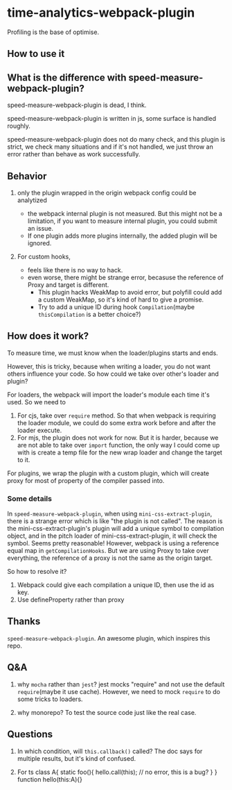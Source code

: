 # time-analytics-webpack-plugin
Profiling is the base of optimise.

## How to use it

## What is the difference with speed-measure-webpack-plugin?
speed-measure-webpack-plugin is dead, I think.

speed-measure-webpack-plugin is written in js, some surface is handled roughly.

speed-measure-webpack-plugin does not do many check, and this plugin is strict, we check many situations and if it's not handled, we just throw an error rather than behave as work successfully.

## Behavior
1. only the plugin wrapped in the origin webpack config could be analytized
    - the webpack internal plugin is not measured. But this might not be a limitation, if you want to measure internal plugin, you could submit an issue.
    - If one plugin adds more plugins internally, the added plugin will be ignored.

2. For custom hooks, 
    - feels like there is no way to hack.
    - even worse, there might be strange error, becasuse the reference of Proxy and target is different.
        - This plugin hacks WeakMap to avoid error, but polyfill could add a custom WeakMap, so it's kind of hard to give a promise.
        - Try to add a unique ID during hook `Compilation`(maybe `thisCompilation` is a better choice?)

## How does it work?
To measure time, we must know when the loader/plugins starts and ends.

However, this is tricky, because when writing a loader, you do not want others influence your code. So how could we take over other's loader and plugin?

For loaders, the webpack will import the loader's module each time it's used. So we need to 
1. For cjs, take over `require` method. So that when webpack is requiring the loader module, we could do some extra work before and after the loader execute.
2. For mjs, the plugin does not work for now. But it is harder, because we are not able to take over `import` function, the only way I could come up with is create a temp file for the new wrap loader and change the target to it.

For plugins, we wrap the plugin with a custom plugin, which will create proxy for most of property of the compiler passed into.

### Some details
In `speed-measure-webpack-plugin`, when using `mini-css-extract-plugin`, there is a strange error which is like "the plugin is not called".
The reason is the mini-css-extract-plugin's plugin will add a unique symbol to compilation object, and in the pitch loader of mini-css-extract-plugin, it will check the symbol.
Seems pretty reasonable! However, webpack is using a reference equal map in `getCompilationHooks`. But we are using Proxy to take over everything, the reference of a proxy is not the same as the origin target.

So how to resolve it?
1. Webpack could give each compilation a unique ID, then use the id as key.
2. Use defineProperty rather than proxy

## Thanks
`speed-measure-webpack-plugin`. An awesome plugin, which inspires this repo.

## Q&A
1. why `mocha` rather than `jest`?
jest mocks "require" and not use the default `require`(maybe it use cache).
However, we need to mock `require` to do some tricks to loaders.

1. why monorepo?
To test the source code just like the real case.

## Questions
1. In which condition, will `this.callback()` called? The doc says for multiple results, but it's kind of confused.

3. For ts
class A{
    static foo(){
        hello.call(this); // no error, this is a bug?
    }
}
function hello(this:A){}